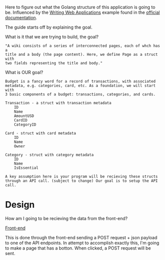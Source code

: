 Here to figure out what the Golang structure of this application is going to be.
Influenced by the [Writing Web Applications](golang.org/doc/articles/wiki/) 
example found in the [official documentation](golang.org).

The guide starts off by explaining the goal.

What is it that we are trying to build, the goal?

    "A wiki consists of a series of interconnected pages, each of whch has a
    title and a body (the page content). Here, we define Page as a struct with
    two fields representing the title and body."

What is OUR goal?

    Budget is a fancy word for a record of transactions, with associated
    metadata, e.g. categories, card, etc. As a foundation, we will start with
    3 basic components of a budget: transactions, categories, and cards.

    Transaction - a struct with transaction metadata
        ID
        Name
        AmountUSD
        CardID
        CategoryID

    Card - struct with card metadata
        ID
        Name
        Owner

    Category - struct with category metadata
        ID
        Name
        IsEssential

    A key assumption here is your program will be recieving these structs
    through an API call. (subject to change) Our goal is to setup the API
    call.


# Design

How am I going to be recieving the data from the front-end?

[Front-end](<insert_repo_link>)

 
 This is done through the front-end sending a POST request + json payload to one
 of the API endpoints. In attempt to accomplish exactly this, I'm going to make
 a page that has a botton. When clicked, a POST request will be sent.
